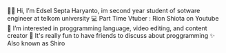 👨‍💻 Hi, I’m Edsel Septa Haryanto, im second year student of sotware engineer at telkom university 
💻 Part Time Vtuber : Rion Shiota on Youtube
👀 I’m interested in proggramming language, video editing, and content creator
👑 It's really fun to have friends to discuss about proggramming
✨ Also known as Shiro


<!---
EdselSpth/EdselSpth is a ✨ special ✨ repository because its `README.md` (this file) appears on your GitHub profile.
You can click the Preview link to take a look at your changes.
--->
